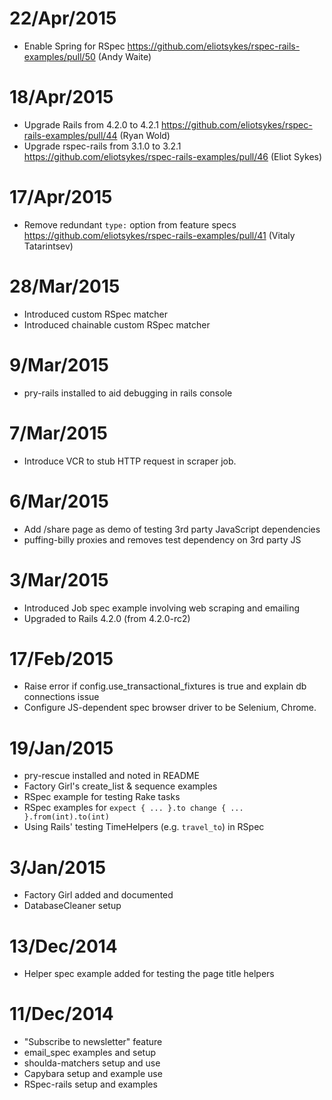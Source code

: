 # 22/Apr/2015
- Enable Spring for RSpec https://github.com/eliotsykes/rspec-rails-examples/pull/50 (Andy Waite)

# 18/Apr/2015
- Upgrade Rails from 4.2.0 to 4.2.1 https://github.com/eliotsykes/rspec-rails-examples/pull/44 (Ryan Wold)
- Upgrade rspec-rails from 3.1.0 to 3.2.1 https://github.com/eliotsykes/rspec-rails-examples/pull/46 (Eliot Sykes)

# 17/Apr/2015
- Remove redundant `type:` option from feature specs https://github.com/eliotsykes/rspec-rails-examples/pull/41 (Vitaly Tatarintsev)

# 28/Mar/2015
- Introduced custom RSpec matcher
- Introduced chainable custom RSpec matcher

# 9/Mar/2015
- pry-rails installed to aid debugging in rails console

# 7/Mar/2015
- Introduce VCR to stub HTTP request in scraper job.

# 6/Mar/2015
- Add /share page as demo of testing 3rd party JavaScript dependencies
- puffing-billy proxies and removes test dependency on 3rd party JS

# 3/Mar/2015
- Introduced Job spec example involving web scraping and emailing
- Upgraded to Rails 4.2.0 (from 4.2.0-rc2)

# 17/Feb/2015
- Raise error if config.use_transactional_fixtures is true and explain db connections issue
- Configure JS-dependent spec browser driver to be Selenium, Chrome.

# 19/Jan/2015
- pry-rescue installed and noted in README
- Factory Girl's create_list & sequence examples
- RSpec example for testing Rake tasks
- RSpec examples for `expect { ... }.to change { ... }.from(int).to(int)`
- Using Rails' testing TimeHelpers (e.g. `travel_to`) in RSpec

# 3/Jan/2015
- Factory Girl added and documented
- DatabaseCleaner setup

# 13/Dec/2014
- Helper spec example added for testing the page title helpers

# 11/Dec/2014
- "Subscribe to newsletter" feature
- email_spec examples and setup
- shoulda-matchers setup and use
- Capybara setup and example use
- RSpec-rails setup and examples